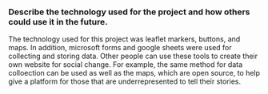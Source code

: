 ###  Describe the technology used for the project and how others could use it in the future.

The technology used for this project was leaflet markers, buttons, and maps. In addition, microsoft forms and google sheets were used for collecting and storing data. Other people can use these tools to create their own website for social change. For example, the same method for data colloection can be used as well as the maps, which are open source, to help give a platform for those that are underrepresented to tell their stories. 